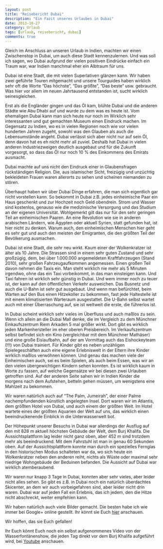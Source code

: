 ```yaml
---
layout: post
title: "Reisebericht Dubai"
description: "Ein Fazit unseres Urlaubes in Dubai"
date: 2013-10-27
category: Urlaub
tags: [urlaub, reisebericht, dubai]
comments: true
---
```


Gleich im Anschluss an unseren Urlaub in Indien, machten wir einen Zwischenstop in Dubai, um auch diese Stadt kennenzulernen. Und was soll ich sagen, wo Dubai aufgrund der vielen positiven Eindrücke einfach ein Traum war, war Indien manchmal eher ein Albtraum für uns.

Dubai ist eine Stadt, die mit vielen Superlativen glänzen kann. Wir haben zwei geführte Touren mitgemacht und unsere Tourguides haben wirklich sehr oft die Worte “Das höchste”, “Das größte”, “Das beste” usw. gebraucht. Was hier vor allem im neuen Jahrtausend entstanden ist, sucht wirklich seinesgleichen.

Erst als die Engländer gingen und das Öl kam, blühte Dubai und die anderen Städte wie Abu Dhabi auf und wurde zu dem was es heute ist. Vom ehemaligen Dubai kann man sich heute nur noch im Wirklich sehr interessanten und gut gemachten Museum einen Eindruck machen. Im Gegensatz zu Indien, wo es in vielen Regionen noch wie vor vielen hunderten Jahren zugeht, sowohl was den Glauben als auch die Lebensumstände angeht. Dubai verlässt sich aber nicht nur auf sein Öl, denn davon hat es eh nicht mehr all zuviel. Deshalb hat Dubai in vielen anderen Industriezweigen deutlich ausgebaut und für die Zukunft vorgesorgt, so dass das Öl nur noch 10 % des Einkommens des Emirats ausmacht.

Dubai machte auf uns nicht den Eindruck einer in Glaubensfragen rückständigen Religion. Die, aus islamischer Sicht, freizügig und unzüchtig bekleideten Frauen waren allerorts zu sehen und scheinen niemanden zu stören.

Überhaupt haben wir über Dubai Dinge erfahren, die man sich eigentlich gar nicht vorstellen kann. So bekommt in Dubai z.B. jedes einheimische Paar ein Haus geschenkt und zur Hochzeit noch Geld obendrein. Strom und Wasser sind kostenlos, genauso wie die medizinische Versorgung und das Studium an der eigenen Universität. Wohlgemerkt gilt das nur für den sehr geringen Teil an einheimischen Paaren. An eine Revolution wie sie in anderen arabischen Ländern, wie Ägypten oder aktuell Syrien, statt gefunden hat, ist hier nicht zu denken. Warum auch, den einheimischen Menschen hier geht es sehr gut und auch den meisten der Emigranten, die den größten Teil der Bevölkerung ausmachen.

Dubai ist eine Stadt, die sehr neu wirkt. Kaum einer der Wolkenkratzer ist älter als 10 Jahre. Die Strassen sind in einem sehr guten Zustand und sehr großzügig, dem, bei über 1.000.000 angemeldeten Kraftfahrzeugen (Stand 2010), sehr großen Fahrzeugaufkommen angemessen. Einen großen Teil davon nehmen die Taxis ein. Man steht wirklich nie mehr als 5 Minuten irgendwo, ohne das ein Taxi vorbeikommt, in das man einsteigen kann. Und Taxi fahren ist wirklich sehr günstig in Dubai. Und wem immer noch zu teuer ist, der kann auf den öffentlichen Verkehr ausweichen. Das Busnetz und auch die U-Bahn ist sehr gut ausgebaut. Und wenn man befürchtet, beim Warten auf den Bus einen Hitzekoller zu bekommen, fast jede Haltestelle ist mit einem klimatisierten Warteraum ausgestattet. Die U-Bahn selbst wartet auch mit einer Überraschung auf, sie ist weltweit die erste, die führerlos ist.

In Dubai scheint wirklich sehr vieles im Überfluss und auch maßlos zu sein. Wenn ich allein an die Dubai Mall denke, die im Vergleich zu dem Münchner Einkaufszentrum Riem Arkaden 5 mal größer wirkt. Dort gibt es wirklich jeden Markenhersteller im eher oberen Preisbereich. Im Verkaufszentrum selbst befindet sich ein Kino (vergleichbar mit dem Münchner Mathäser) und eine große Eislaufbahn, auf der am Vormittag auch das Eishockeyteam (!!!) von Dubai trainiert. Für Kinder gibt es neben unzähligen Spielegeschäften auch eine eigene Erlebniswelt in der Eltern ihre Kinder wirklich maßlos verwöhnen können. Und genau das machen viele der Einheimischen auch, sei es beim Spielen, als auch beim Essen, was wir an den vielen übergewichtigen Kindern sehen konnten. Es ist wirklich kaum in Worte zu fassen, auf welche Gegensätze wir bei diesen zwei Urlauben getroffen sind. Auf der anderen Seite sahen wir in Indien Kinder die morgens nach dem Aufstehen, betteln gehen müssen, um wenigstens eine Mahlzeit zu bekommen.

Wir waren natürlich auch auf “The Palm, Jumeirah”, der einer Palme nachempfundenden künstlich angelegten Insel. Dort waren wir im Atlantis, dem größten Hotel von Dubai, und auch einem der größten Welt. Im Hotel wartete eines der größten Aquarien der Welt auf uns, das wirklich einen beeindruckenende Einblick in die Unterwasserwelt bot.

Der Höhepunkt unserer Besuchs in Dubai war allerdings der Ausflug auf den mit 828 m aktuell höchsten Gebäude der Welt, dem Burj Khalifa. Die Aussichtsplattform lag leider nicht ganz oben, aber 452 m sind trotzdem mehr als beeindruckend. Mit dem Fahrstuhl ist man in genau 60 Sekunden oben. Auf der Aussichtsplattform konnte man durch ein spezielles Fernglas in den historischen Modus schalteten war da, wo sich heute ein Wolkenkratzer neben den anderen reiht, nichts als Wüste oder maximal sehr niedrige Wohngebäude der Beduinen befanden. Die Aussicht auf Dubai war wirklich atemberaubend.

Wir waren nur knapp 3 Tage in Dubai, konnten aber sehr vieles, aber leider nicht alles sehen. So gibt es z.B. in Dubai noch ein natürlich überdachtes Skicenter, an dem wir auch vorbeigefahren sind, aber leider nicht drin waren.
Dubai war auf jeden Fall ein Erlebnis, das ich jedem, den die Hitze nicht abschreckt, weiter empfehlen kann.

Wir haben natürlich auch viele Bilder gemacht. Die besten habe ich wie immer bei Google+ online gestellt. Ihr könnt sie Euch [hier](http://is.gd/fxZrSh) anschauen.

Wir hoffen, das sie Euch gefallen!

Ihr Euch könnt Euch noch ein selbst aufgenommenes Video von der Wasserfontänenshow, die jeden Tag direkt vor dem Burj Khalifa aufgeführt wird, bei [Youtube](http://www.youtube.com/watch?v=o6K5ginQGjA) anschauen.

